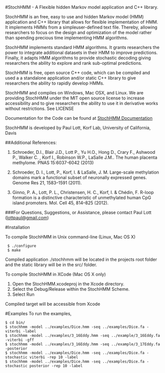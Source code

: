 #StochHMM - A Flexible hidden Markov model application and C++ library.

StochHMM is an free, easy to use and hidden Markov model (HMM)
application and C++ library that allows for flexible implementation of HMM.
It implements HMMs from a simpleuser-defined text file. Thereby,
allowing researchers to focus on the design and optimization of the model
rather than spending precious time implementing HMM algorithms.

StochHMM implements standard HMM algorithms.  It grants researchers the 
power to integrate additional datasets in their HMM to improve predictions.
Finally, it adapts HMM algorithms to provide stochastic decoding giving
researchers the ability to explore and rank sub-optimal predictions.

StochHMM is free, open source C++ code,  which can be compiled and used a a 
standalone application and/or static C++ library to give researchers the
ability to rapidly develop HMMs.

StochHMM and compiles on Windows, Mac OSX, and Linux. We are providing
StochHMM under the MIT open source license to increase accessibility and
to give researchers the ability to use it in derivative works without
restrictions.  See LICENSE

Documentation for the Code can be found at [StochHMM Documentation](http://korflab.github.io/StochHMM/)

StochHMM is developed by Paul Lott, Korf Lab, University of California, Davis

##Additional References:

1. Schroeder, D.I., Blair J.D., Lott P., Yu H.O., Hong D., Crary F., Ashwood P., Walker C.
, Korf I., Robinson W.P., LaSalle J.M.. The human placenta methylome. PNAS 15:6037-6042 (2013)

2.  Schroeder, D. I., Lott, P., Korf, I. & LaSalle, J. M. Large-scale
methylation domains mark a functional subset of neuronally expressed
genes. Genome Res 21, 1583–1591 (2011).

3.	Ginno, P. A., Lott, P. L., Christensen, H. C., Korf, I. & Chédin,
F. R-loop formation is a distinctive characteristic of unmethylated
human CpG island promoters. Mol. Cell 45, 814–825 (2012).

###For Questions, Suggestions, or Assistance, please contact Paul Lott (lottpaul@gmail.com)

#Installation

To compile StochHMM in Unix command-line (Linux, Mac OS X)

```
 $ ./configure
 $ make
```

Compiled application ./stochhmm will be located in the projects root folder and the static
library will be in the src/ folder.


To compile StochHMM in XCode (Mac OS X only)

1. Open the StochHMM.xcodeproj in the Xcode directory.   
2. Select the Debug/Release within the StochHMM Scheme. 
3. Select Run

Compiled target will be accessible from Xcode


#Examples
To run the examples,
```
$ cd bin/
$ stochhmm -model ../examples/Dice.hmm -seq ../examples/Dice.fa -viterbi -label
$ stochhmm -model ../examples/3_16Eddy.hmm -seq ../example/3_16Eddy.fa -viterbi -gff
$ stochhmm -model ../examples/3_16Eddy.hmm -seq ../example/3_17Eddy.fa -posterior
$ stochhmm -model ../examples/Dice.hmm -seq ../examples/Dice.fa -stochastic viterbi -rep 10 -label
$ stochhmm -model ../examples/Dice.hmm -seq ../examples/Dice.fa -stochastic posterior -rep 10 -label
```
